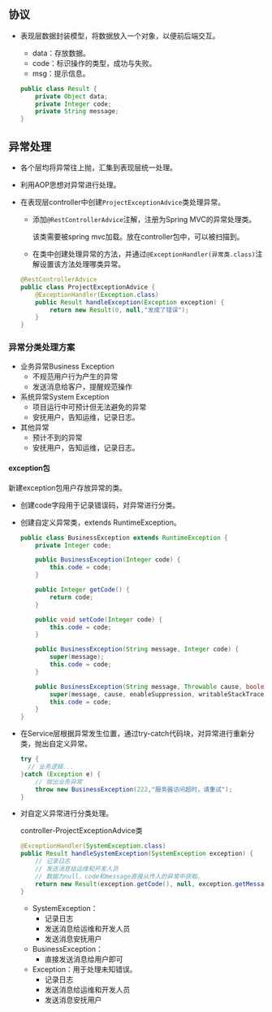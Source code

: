 ## 协议

* 表现层数据封装模型，将数据放入一个对象，以便前后端交互。

  * data：存放数据。
  * code：标识操作的类型，成功与失败。
  * msg：提示信息。

  ```java
  public class Result {
      private Object data;
      private Integer code;
      private String message;
  }
  ```

## 异常处理

* 各个层均将异常往上抛，汇集到表现层统一处理。

* 利用AOP思想对异常进行处理。

* 在表现层controller中创建`ProjectExceptionAdvice`类处理异常。

  * 添加`@RestControllerAdvice`注解，注册为Spring MVC的异常处理类。

    该类需要被spring mvc加载。放在controller包中，可以被扫描到。

  * 在类中创建处理异常的方法，并通过`@ExceptionHandler(异常类.class)`注解设置该方法处理哪类异常。

  ```java
  @RestControllerAdvice
  public class ProjectExceptionAdvice {
      @ExceptionHandler(Exception.class)
      public Result handleException(Exception exception) {
          return new Result(0, null,"发成了错误");
      }
  }
  ```


### 异常分类处理方案

* 业务异常Business Exception
  * 不规范用户行为产生的异常
  * 发送消息给客户，提醒规范操作
* 系统异常System Exception
  * 项目运行中可预计但无法避免的异常
  * 安抚用户，告知运维，记录日志。
* 其他异常
  * 预计不到的异常
  * 安抚用户，告知运维，记录日志。

#### exception包

新建exception包用户存放异常的类。

* 创建code字段用于记录错误码，对异常进行分类。

* 创建自定义异常类，extends RuntimeException。

  ```java
  public class BusinessException extends RuntimeException {
      private Integer code;
  
      public BusinessException(Integer code) {
          this.code = code;
      }
  
      public Integer getCode() {
          return code;
      }
  
      public void setCode(Integer code) {
          this.code = code;
      }
  
      public BusinessException(String message, Integer code) {
          super(message);
          this.code = code;
      }
  
      public BusinessException(String message, Throwable cause, boolean enableSuppression, boolean writableStackTrace, Integer code) {
          super(message, cause, enableSuppression, writableStackTrace);
          this.code = code;
      }
  }
  ```

* 在Service层根据异常发生位置，通过try-catch代码块，对异常进行重新分类，抛出自定义异常。

  ```java
  try {
  	// 业务逻辑...
  }catch (Exception e) {
      // 抛出业务异常
      throw new BusinessException(222,"服务器访问超时，请重试");
  }
  ```

  

* 对自定义异常进行分类处理。

  controller-ProjectExceptionAdvice类

  ```java
  @ExceptionHandler(SystemException.class)
  public Result handleSystemException(SystemException exception) {
      // 记录日志
      // 发送消息给运维和开发人员
      // 数据为null，code和message直接从传入的异常中获取。
      return new Result(exception.getCode(), null, exception.getMessage());
  }
  ```

  * SystemException：
    * 记录日志
    * 发送消息给运维和开发人员
    * 发送消息安抚用户
  * BusinessException：
    * 直接发送消息给用户即可
  * Exception：用于处理未知错误。
    * 记录日志
    * 发送消息给运维和开发人员
    * 发送消息安抚用户
